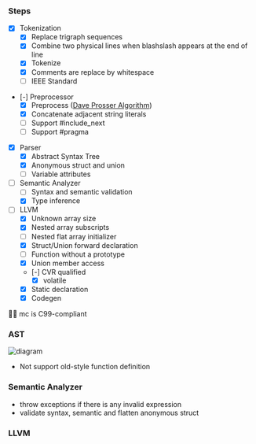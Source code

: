 ### Steps

- [x] Tokenization
  - [x] Replace trigraph sequences
  - [x] Combine two physical lines when blashslash appears at the end of line
  - [x] Tokenize
  - [x] Comments are replace by whitespace
  - [ ] IEEE Standard
- [-] Preprocessor
  - [x] Preprocess ([Dave Prosser Algorithm](https://www.spinellis.gr/blog/20060626/))
  - [x] Concatenate adjacent string literals
  - [ ] Support #include_next
  - [ ] Support #pragma
- [x] Parser
  - [x] Abstract Syntax Tree
  - [x] Anonymous struct and union
  - [ ] Variable attributes
- [ ] Semantic Analyzer
  - [ ] Syntax and semantic validation
  - [x] Type inference
- [ ] LLVM
  - [x] Unknown array size
  - [x] Nested array subscripts
  - [ ] Nested flat array initializer
  - [x] Struct/Union forward declaration
  - [ ] Function without a prototype
  - [x] Union member access
  - [-] CVR qualified
    - [x] volatile
  - [x] Static declaration
  - [x] Codegen

✍🏼 mc is C99-compliant

### AST

![diagram](https://i.imgur.com/tqpvDdb.png)

- Not support old-style function definition

### Semantic Analyzer

- throw exceptions if there is any invalid expression
- validate syntax, semantic and flatten anonymous struct

### LLVM
